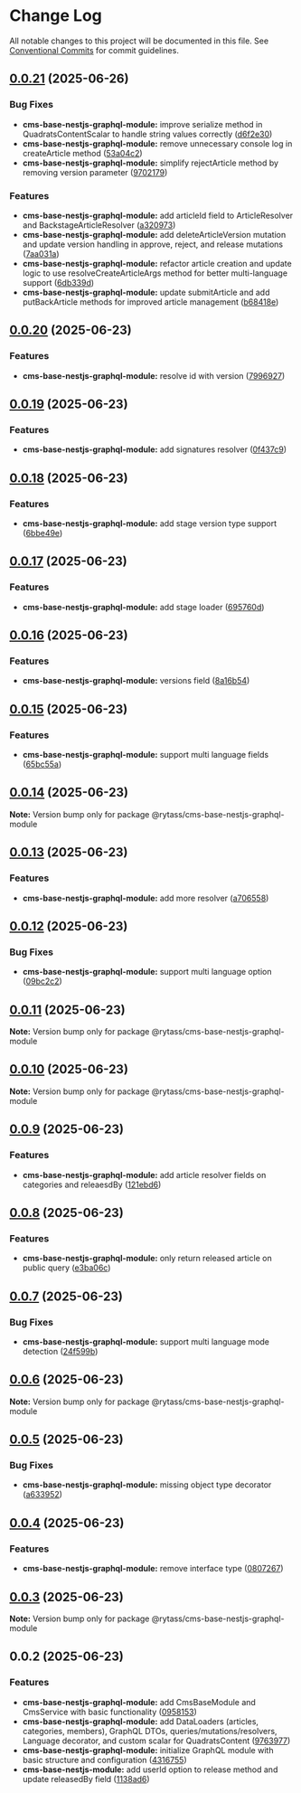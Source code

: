 # Change Log

All notable changes to this project will be documented in this file.
See [Conventional Commits](https://conventionalcommits.org) for commit guidelines.

## [0.0.21](https://github.com/Rytass/Utils/compare/@rytass/cms-base-nestjs-graphql-module@0.0.20...@rytass/cms-base-nestjs-graphql-module@0.0.21) (2025-06-26)

### Bug Fixes

- **cms-base-nestjs-graphql-module:** improve serialize method in QuadratsContentScalar to handle string values correctly ([d6f2e30](https://github.com/Rytass/Utils/commit/d6f2e30c52d052e1d4b944d67902f63d4e1bf2d4))
- **cms-base-nestjs-graphql-module:** remove unnecessary console log in createArticle method ([53a04c2](https://github.com/Rytass/Utils/commit/53a04c26468b593ea706b6e35320da02a6c0aed5))
- **cms-base-nestjs-graphql-module:** simplify rejectArticle method by removing version parameter ([9702179](https://github.com/Rytass/Utils/commit/9702179565f45d13b600aca81c19478275c46d36))

### Features

- **cms-base-nestjs-graphql-module:** add articleId field to ArticleResolver and BackstageArticleResolver ([a320973](https://github.com/Rytass/Utils/commit/a3209734592952472fa2b05ed0f98cbf5836c8e9))
- **cms-base-nestjs-graphql-module:** add deleteArticleVersion mutation and update version handling in approve, reject, and release mutations ([7aa031a](https://github.com/Rytass/Utils/commit/7aa031a88fe71417afbcf828b5cb13e34c0c5861))
- **cms-base-nestjs-graphql-module:** refactor article creation and update logic to use resolveCreateArticleArgs method for better multi-language support ([6db339d](https://github.com/Rytass/Utils/commit/6db339d68104be04e5d4c4280204329166f1dc19))
- **cms-base-nestjs-graphql-module:** update submitArticle and add putBackArticle methods for improved article management ([b68418e](https://github.com/Rytass/Utils/commit/b68418ec689593268c4076d4bd42a6b3ab0227e4))

## [0.0.20](https://github.com/Rytass/Utils/compare/@rytass/cms-base-nestjs-graphql-module@0.0.19...@rytass/cms-base-nestjs-graphql-module@0.0.20) (2025-06-23)

### Features

- **cms-base-nestjs-graphql-module:** resolve id with version ([7996927](https://github.com/Rytass/Utils/commit/799692753719e1da5005ee2afd48a37c6d1620e8))

## [0.0.19](https://github.com/Rytass/Utils/compare/@rytass/cms-base-nestjs-graphql-module@0.0.18...@rytass/cms-base-nestjs-graphql-module@0.0.19) (2025-06-23)

### Features

- **cms-base-nestjs-graphql-module:** add signatures resolver ([0f437c9](https://github.com/Rytass/Utils/commit/0f437c94bd478f44dcd39a00cda38c12c233e90c))

## [0.0.18](https://github.com/Rytass/Utils/compare/@rytass/cms-base-nestjs-graphql-module@0.0.17...@rytass/cms-base-nestjs-graphql-module@0.0.18) (2025-06-23)

### Features

- **cms-base-nestjs-graphql-module:** add stage version type support ([6bbe49e](https://github.com/Rytass/Utils/commit/6bbe49ee31c26398e4ae1b955d9c26bfb6d6a353))

## [0.0.17](https://github.com/Rytass/Utils/compare/@rytass/cms-base-nestjs-graphql-module@0.0.16...@rytass/cms-base-nestjs-graphql-module@0.0.17) (2025-06-23)

### Features

- **cms-base-nestjs-graphql-module:** add stage loader ([695760d](https://github.com/Rytass/Utils/commit/695760de302a08f9a1e40ad175a027f42112bbb5))

## [0.0.16](https://github.com/Rytass/Utils/compare/@rytass/cms-base-nestjs-graphql-module@0.0.15...@rytass/cms-base-nestjs-graphql-module@0.0.16) (2025-06-23)

### Features

- **cms-base-nestjs-graphql-module:** versions field ([8a16b54](https://github.com/Rytass/Utils/commit/8a16b54a9244c0d023f5915e6071bf8647a3e09a))

## [0.0.15](https://github.com/Rytass/Utils/compare/@rytass/cms-base-nestjs-graphql-module@0.0.14...@rytass/cms-base-nestjs-graphql-module@0.0.15) (2025-06-23)

### Features

- **cms-base-nestjs-graphql-module:** support multi language fields ([65bc55a](https://github.com/Rytass/Utils/commit/65bc55ab3739ee23a5858a185371e2d0df27ca0a))

## [0.0.14](https://github.com/Rytass/Utils/compare/@rytass/cms-base-nestjs-graphql-module@0.0.13...@rytass/cms-base-nestjs-graphql-module@0.0.14) (2025-06-23)

**Note:** Version bump only for package @rytass/cms-base-nestjs-graphql-module

## [0.0.13](https://github.com/Rytass/Utils/compare/@rytass/cms-base-nestjs-graphql-module@0.0.12...@rytass/cms-base-nestjs-graphql-module@0.0.13) (2025-06-23)

### Features

- **cms-base-nestjs-graphql-module:** add more resolver ([a706558](https://github.com/Rytass/Utils/commit/a7065582f0dd950d898ec061dcbe5a054c115d7c))

## [0.0.12](https://github.com/Rytass/Utils/compare/@rytass/cms-base-nestjs-graphql-module@0.0.11...@rytass/cms-base-nestjs-graphql-module@0.0.12) (2025-06-23)

### Bug Fixes

- **cms-base-nestjs-graphql-module:** support multi language option ([09bc2c2](https://github.com/Rytass/Utils/commit/09bc2c2a57cca2d9175ce39eb297e5bb1ee46c79))

## [0.0.11](https://github.com/Rytass/Utils/compare/@rytass/cms-base-nestjs-graphql-module@0.0.10...@rytass/cms-base-nestjs-graphql-module@0.0.11) (2025-06-23)

**Note:** Version bump only for package @rytass/cms-base-nestjs-graphql-module

## [0.0.10](https://github.com/Rytass/Utils/compare/@rytass/cms-base-nestjs-graphql-module@0.0.9...@rytass/cms-base-nestjs-graphql-module@0.0.10) (2025-06-23)

**Note:** Version bump only for package @rytass/cms-base-nestjs-graphql-module

## [0.0.9](https://github.com/Rytass/Utils/compare/@rytass/cms-base-nestjs-graphql-module@0.0.8...@rytass/cms-base-nestjs-graphql-module@0.0.9) (2025-06-23)

### Features

- **cms-base-nestjs-graphql-module:** add article resolver fields on categories and releaesdBy ([121ebd6](https://github.com/Rytass/Utils/commit/121ebd614ae7d84b495bc7f6a2ec8f7955ae3cec))

## [0.0.8](https://github.com/Rytass/Utils/compare/@rytass/cms-base-nestjs-graphql-module@0.0.7...@rytass/cms-base-nestjs-graphql-module@0.0.8) (2025-06-23)

### Features

- **cms-base-nestjs-graphql-module:** only return released article on public query ([e3ba06c](https://github.com/Rytass/Utils/commit/e3ba06cf6a62b4a206773d328163f55c47971550))

## [0.0.7](https://github.com/Rytass/Utils/compare/@rytass/cms-base-nestjs-graphql-module@0.0.6...@rytass/cms-base-nestjs-graphql-module@0.0.7) (2025-06-23)

### Bug Fixes

- **cms-base-nestjs-graphql-module:** support multi language mode detection ([24f599b](https://github.com/Rytass/Utils/commit/24f599ba607ddf37d3dc5f45d542a88214007624))

## [0.0.6](https://github.com/Rytass/Utils/compare/@rytass/cms-base-nestjs-graphql-module@0.0.5...@rytass/cms-base-nestjs-graphql-module@0.0.6) (2025-06-23)

**Note:** Version bump only for package @rytass/cms-base-nestjs-graphql-module

## [0.0.5](https://github.com/Rytass/Utils/compare/@rytass/cms-base-nestjs-graphql-module@0.0.4...@rytass/cms-base-nestjs-graphql-module@0.0.5) (2025-06-23)

### Bug Fixes

- **cms-base-nestjs-graphql-module:** missing object type decorator ([a633952](https://github.com/Rytass/Utils/commit/a633952c70c5972f13441efeb22393233fd09902))

## [0.0.4](https://github.com/Rytass/Utils/compare/@rytass/cms-base-nestjs-graphql-module@0.0.3...@rytass/cms-base-nestjs-graphql-module@0.0.4) (2025-06-23)

### Features

- **cms-base-nestjs-graphql-module:** remove interface type ([0807267](https://github.com/Rytass/Utils/commit/080726720133ef45c50b2661cafbff634d2ba98a))

## [0.0.3](https://github.com/Rytass/Utils/compare/@rytass/cms-base-nestjs-graphql-module@0.0.2...@rytass/cms-base-nestjs-graphql-module@0.0.3) (2025-06-23)

**Note:** Version bump only for package @rytass/cms-base-nestjs-graphql-module

## 0.0.2 (2025-06-23)

### Features

- **cms-base-nestjs-graphql-module:** add CmsBaseModule and CmsService with basic functionality ([0958153](https://github.com/Rytass/Utils/commit/09581532b636a888cf9765181ab39f8bdc2ced01))
- **cms-base-nestjs-graphql-module:** add DataLoaders (articles, categories, members), GraphQL DTOs, queries/mutations/resolvers, Language decorator, and custom scalar for QuadratsContent ([9763977](https://github.com/Rytass/Utils/commit/9763977fa2d66d7b4c9b927ba09018133cf01859))
- **cms-base-nestjs-graphql-module:** initialize GraphQL module with basic structure and configuration ([4316755](https://github.com/Rytass/Utils/commit/4316755531923aa606e7efaf03f1856d7345df7d))
- **cms-base-nestjs-module:** add userId option to release method and update releasedBy field ([1138ad6](https://github.com/Rytass/Utils/commit/1138ad6b33daa73e0ac2363b7fda9ad598762075))
